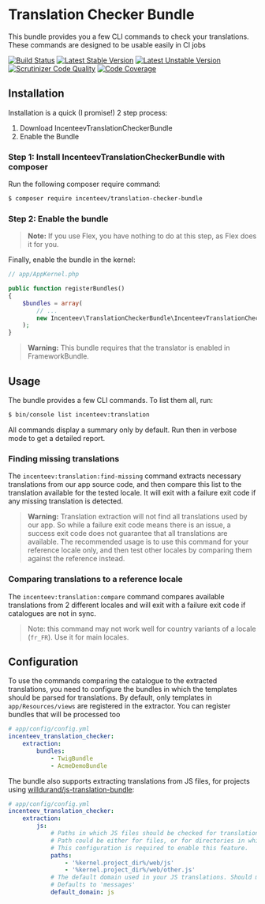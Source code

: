 # Translation Checker Bundle

This bundle provides you a few CLI commands to check your translations.
These commands are designed to be usable easily in CI jobs

[![Build Status](https://travis-ci.org/Incenteev/translation-checker-bundle.svg?branch=master)](https://travis-ci.org/Incenteev/translation-checker-bundle)
[![Latest Stable Version](https://poser.pugx.org/incenteev/translation-checker-bundle/v/stable.svg)](https://packagist.org/packages/incenteev/translation-checker-bundle)
[![Latest Unstable Version](https://poser.pugx.org/incenteev/translation-checker-bundle/v/unstable.svg)](https://packagist.org/packages/incenteev/translation-checker-bundle)
[![Scrutinizer Code Quality](https://scrutinizer-ci.com/g/Incenteev/translation-checker-bundle/badges/quality-score.png?b=master)](https://scrutinizer-ci.com/g/Incenteev/translation-checker-bundle/?branch=master)
[![Code Coverage](https://scrutinizer-ci.com/g/Incenteev/translation-checker-bundle/badges/coverage.png?b=master)](https://scrutinizer-ci.com/g/Incenteev/translation-checker-bundle/?branch=master)

## Installation

Installation is a quick (I promise!) 2 step process:

1. Download IncenteevTranslationCheckerBundle
2. Enable the Bundle

### Step 1: Install IncenteevTranslationCheckerBundle with composer

Run the following composer require command:

```bash
$ composer require incenteev/translation-checker-bundle
```

### Step 2: Enable the bundle

> **Note:** If you use Flex, you have nothing to do at this step, as Flex does it for you.

Finally, enable the bundle in the kernel:

```php
// app/AppKernel.php

public function registerBundles()
{
    $bundles = array(
        // ...
        new Incenteev\TranslationCheckerBundle\IncenteevTranslationCheckerBundle(),
    );
}
```

> **Warning:** This bundle requires that the translator is enabled in FrameworkBundle.

## Usage

The bundle provides a few CLI commands. To list them all, run:

```bash
$ bin/console list incenteev:translation
```

All commands display a summary only by default. Run then in verbose mode
to get a detailed report.

### Finding missing translations

The `incenteev:translation:find-missing` command extracts necessary translations
from our app source code, and then compare this list to the translation available
for the tested locale. It will exit with a failure exit code if any missing
translation is detected.

> **Warning:** Translation extraction will not find all translations used by our app.
> So while a failure exit code means there is an issue, a success exit code does not
> guarantee that all translations are available.
> The recommended usage is to use this command for your reference locale only, and
> then test other locales by comparing them against the reference instead.

### Comparing translations to a reference locale

The `incenteev:translation:compare` command compares available translations from
2 different locales and will exit with a failure exit code if catalogues are not
in sync.

> Note: this command may not work well for country variants of a locale (`fr_FR`).
> Use it for main locales.

## Configuration

To use the commands comparing the catalogue to the extracted translations, you
need to configure the bundles in which the templates should be parsed for translations.
By default, only templates in `app/Resources/views` are registered in the extractor. You
can register bundles that will be processed too

```yaml
# app/config/config.yml
incenteev_translation_checker:
    extraction:
        bundles:
            - TwigBundle
            - AcmeDemoBundle
```

The bundle also supports extracting translations from JS files, for projects using
[willdurand/js-translation-bundle](https://packagist.org/packages/willdurand/js-translation-bundle):

```yaml
# app/config/config.yml
incenteev_translation_checker:
    extraction:
        js:
            # Paths in which JS files should be checked for translations.
            # Path could be either for files, or for directories in which JS files should be looked for.
            # This configuration is required to enable this feature.
            paths:
                - '%kernel.project_dir%/web/js'
                - '%kernel.project_dir%/web/other.js'
            # The default domain used in your JS translations. Should match the js-translation-bundle configuration
            # Defaults to 'messages'
            default_domain: js
```
